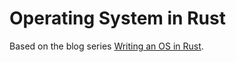 # Operating System in Rust

Based on the blog series [Writing an OS in Rust](https://os.phil-opp.com/).
